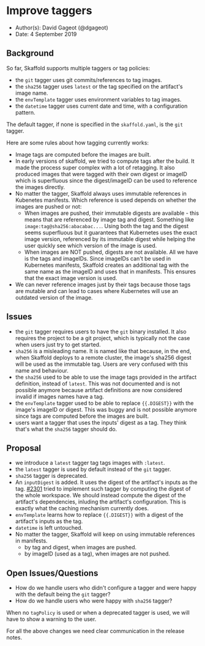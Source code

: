 # Improve taggers

* Author(s): David Gageot (@dgageot)
* Date: 4 September 2019

## Background

So far, Skaffold supports multiple taggers or tag policies:

 + the `git` tagger uses git commits/references to tag images.
 + the `sha256` tagger uses `latest` or the tag specified on the artifact's image name.
 + the `envTemplate` tagger uses environment variables to tag images.
 + the `datetime` tagger uses current date and time, with a configuration pattern.

The default tagger, if none is specified in the `skaffold.yaml`, is the `git` tagger.

Here are some rules about how tagging currently works:

 + Image tags are computed before the images are built.
 + In early versions of skaffold, we tried to compute tags after the build. It made the process
   super complex with a lot of retagging. It also produced images that were tagged with their
   own digest or imageID which is superfluous since the digest/imageID can be used to reference
   the images directly.
 + No matter the tagger, Skaffold always uses immutable references in Kubenetes manifests.
   Which reference is used depends on whether the images are pushed or not:
     + When images are pushed, their immutable digests are available - this means that are referenced
       by image tag and digest. Something like `image:tag@sha256:abacabac...`. Using both the
       tag and the digest seems superfluous but it guarantees that Kubernetes uses the exact image
       version, referenced by its immutable digest while helping the user quickly see which
       version of the image is used.
     + When images are NOT pushed, digests are not available. All we have is the tags
       and imageIDs. Since imageIDs can't be used in Kubernetes manifests, Skaffold creates
       an additional tag with the same name as the imageID and uses that in manifests.
       This ensures that the exact image version is used.
 + We can never reference images just by their tags because those tags are mutable and
   can lead to cases where Kubernetes will use an outdated version of the image.

## Issues

 + the `git` tagger requires users to have the `git` binary installed. It also requires
   the project to be a git project, which is typically not the case when users just try
   to get started.
 + `sha256` is a misleading name. It is named like that because, in the end, when Skaffold
   deploys to a remote cluster, the image's sha256 digest will be used as the immutable tag.
   Users are very confused with this name and behaviour.
 + the `sha256` used to be able to use the image tags provided in the artifact definition,
   instead of `latest`. This was not documented and is not possible anymore because artifact
   definitions are now considered invalid if images names have a tag.
 + the `envTemplate` tagger used to be able to replace `{{.DIGEST}}` with the image's imageID
   or digest. This was buggy and is not possible anymore since tags are computed before the
   images are built.
 + users want a tagger that uses the inputs' digest as a tag. They think that's what the
   `sha256` tagger should do.
   
## Proposal

 + we introduce a `latest` tagger tag tags images with `:latest`.
 + the `latest` tagger is used by default instead of the `git` tagger.
 + `sha256` tagger is deprecated.
 + An `inputDigest` is added. It uses the digest of the artifact's inputs as the tag.
   [#2301](https://github.com/GoogleContainerTools/skaffold/pull/2301) tried to implement
   such tagger by computing the digest of the whole workspace. We should instead compute
   the digest of the artifact's dependencies, inluding the artifact's configuration. This
   is exactly what the caching mechanism currently does.
 + `envTemplate` learns how to replace `{{.DIGEST}}` with a digest of the artifact's
    inputs as the tag.
 + `datetime` is left untouched.
 + No matter the tagger, Skaffold will keep on using immutable references in manifests.
   + by tag and digest, when images are pushed.
   + by imageID (used as a tag), when images are not pushed.

## Open Issues/Questions

 + How do we handle users who didn't configure a tagger and were happy with the default
   being the `git` tagger?
 + How do we handle users who were happy with `sha256` tagger?

When no `tagPolicy` is used or when a deprecated tagger is used, we will have to
show a warning to the user.

For all the above changes we need clear communication in the release notes.
